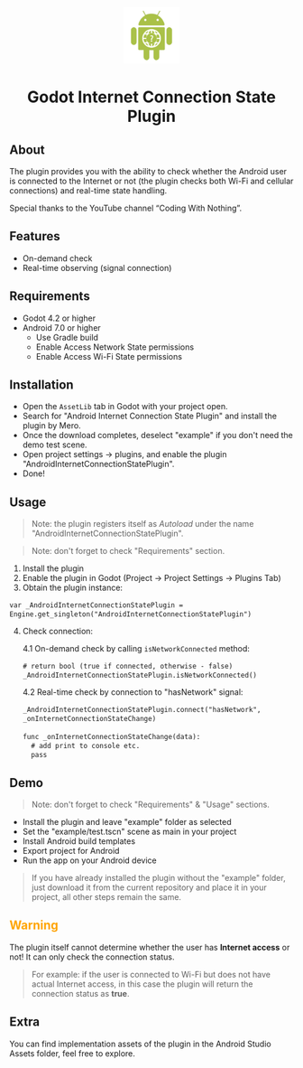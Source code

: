<p align="center">
  <img src="./icon.png"  height="100" alt="Godot-InternetConnectionStatePlugin Icon"/>
</p>

<h1 align="center">
  Godot Internet Connection State Plugin
</h1>

## About

The plugin provides you with the ability to check whether the Android user is connected to the Internet or not (the plugin checks both Wi-Fi and cellular connections) and real-time state handling.

Special thanks to the YouTube channel “Coding With Nothing”.


## Features

- On-demand check
- Real-time observing (signal connection)


## Requirements 

- Godot 4.2 or higher
- Android 7.0 or higher
  - Use Gradle build
  - Enable Access Network State permissions
  - Enable Access Wi-Fi State permissions


## Installation

- Open the `AssetLib` tab in Godot with your project open.
- Search for "Android Internet Connection State Plugin" and install the plugin by Mero.
- Once the download completes, deselect "example" if you don't need the demo test scene.
- Open project settings -> plugins, and enable the plugin "AndroidInternetConnectionStatePlugin".
- Done!


## Usage
  
> Note: the plugin registers itself as *Autoload* under the name "AndroidInternetConnectionStatePlugin".

> Note: don't forget to check "Requirements" section.

1. Install the plugin
2. Enable the plugin in Godot (Project -> Project Settings -> Plugins Tab)
3. Obtain the plugin instance:
```
var _AndroidInternetConnectionStatePlugin = Engine.get_singleton("AndroidInternetConnectionStatePlugin")
```
4. Check connection:

    4.1 On-demand check by calling `isNetworkConnected` method:
    ```
    # return bool (true if connected, otherwise - false)
    _AndroidInternetConnectionStatePlugin.isNetworkConnected()
    ```
    4.2 Real-time check by connection to "hasNetwork" signal:
    ```
    _AndroidInternetConnectionStatePlugin.connect("hasNetwork", _onInternetConnectionStateChange)

    func _onInternetConnectionStateChange(data):
      # add print to console etc.
      pass
    ```


## Demo

> Note: don't forget to check "Requirements" & "Usage" sections.

- Install the plugin and leave "example" folder as selected
- Set the "example/test.tscn" scene as main in your project
- Install Android build templates
- Export project for Android
- Run the app on your Android device

> If you have already installed the plugin without the "example" folder, just download it from the current repository and place it in your project, all other steps remain the same.


## <span style="color: orange"> Warning </span>

The plugin itself cannot determine whether the user has **Internet access** or not! It can only check the connection status.
> For example: if the user is connected to Wi-Fi but does not have actual Internet access, in this case the plugin will return the connection status as **true**.


## Extra

You can find implementation assets of the plugin in the Android Studio Assets folder, feel free to explore. 
